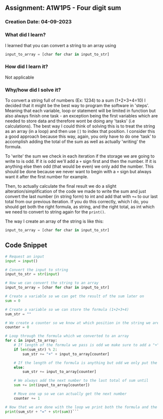## Assignment: A1W1P5 - Four digit sum

### Creation Date: 04-09-2023

### What did I learn?
I learned that you can convert a string to an array using

```python
input_to_array = [char for char in input_to_str]
```

### How did I learn it?
Not applicable

### Why/how did I solve it?
To convert a string full of numbers (Ex: 1234) to a sum (1+2+3+4=10) I decided that it might be the best way to program
the software in 'steps'. Meaning that each variable, loop or statement will be limited in function but also always finish one task - an exception being the first variables which are needed to store data and therefore wont be doing any 'tasks' (i.e calculations).
The best way I could think of solving this is to treat the string as an array (in a loop) and then use ``[]`` to index that position. 
I consider this a good approach because this way, again, you only have to do one 'task' to accomplish adding the total of the sum as well as actually 'writing' the formula.

To 'write' the sum we check in each iteration if the storage we are going to write to is odd. If it is odd we'll add a ``+`` sign first and then the number. If it is anything else then odd (that would be even) we only add the number.
This should be done because we never want to begin with a ``+`` sign but always want it after the first number for example.

Then, to actually calculate the final result we do a slight alteration/simplification of the code we made to write the sum and just convert the last number (in string form) to int and add that with ``+=`` to our last total from our previous iteration.
If you do this correctly, which I do, you should get both the right formula, as string, and the right total, as int which we need to convert to string again for the ``print()``.

The way I create an array of the string is like this:

```python
input_to_array = [char for char in input_to_str]
```
## Code Snippet
```python
# Request an input
input = input()

# Convert the input to string
input_to_str = str(input)

# Now we can convert the string to an array
input_to_array = [char for char in input_to_str]

# Create a variable so we can get the result of the sum later on
sum = 0

# Create a variable so we can store the formula (1+2+3+4)
sum_str = ""

# We create a counter so we know at which position in the string we are
counter = 0

# Loop through the formula which we converted to an array
for c in input_to_array:
	# If length of the formula we pass is odd we make sure to add a "+" and then the next number 
    if len(sum_str) % 2:
        sum_str += "+" + input_to_array[counter]

	# If the length of the formula is anything but odd we only put the next number in
    else:
        sum_str += input_to_array[counter]

    # We always add the next number to the last total of sum until
    sum += int(input_to_array[counter])

	# Move one up so we can actually get the next number
    counter += 1

# Now that we are done with the loop we print both the formula and the sum as one whole string
print(sum_str + "=" + str(sum))```
